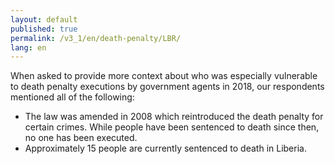 ```yaml
---
layout: default
published: true
permalink: /v3_1/en/death-penalty/LBR/
lang: en
---
```


When asked to provide more context about who was especially vulnerable to death penalty executions by government agents in 2018, our respondents mentioned all of the following:
-	The law was amended in 2008 which reintroduced the death penalty for certain crimes. While people have been sentenced to death since then, no one has been executed. 
-	Approximately 15 people are currently sentenced to death in Liberia.

